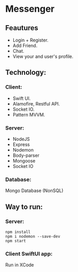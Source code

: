 # Messenger

## Feautures
- Login + Register.
- Add Friend.
- Chat.
- View your and user's profile.

## Technology:
### Client:
- Swift UI.
- Alamofire, Restful API.
- Socket IO.
- Pattern MVVM.
### Server:
- NodeJS
- Express
- Nodemon
- Body-parser
- Mongoose
- Socket IO
### Database: 
Mongo Database (NonSQL)

## Way to run:
### Server:
```
npm install
npm i nodemon --save-dev
npm start
```
### Client SwiftUI app: 
Run in XCode
